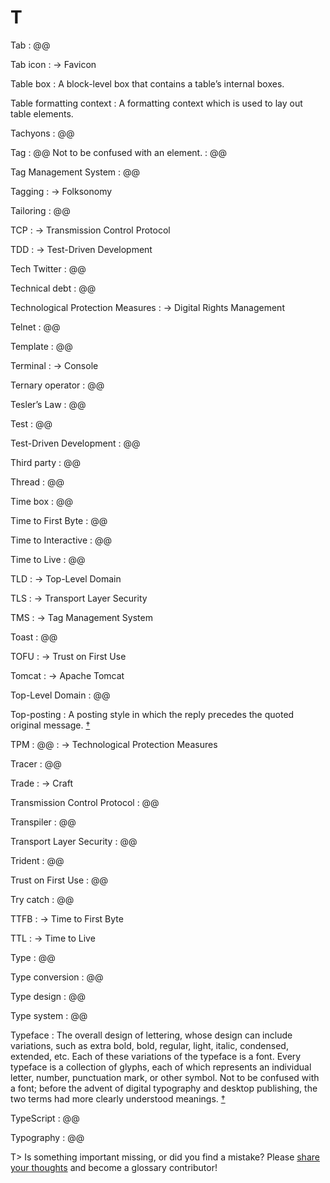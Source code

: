 # T

Tab
: @@

Tab icon
: → Favicon

Table box
: A block-level box that contains a table’s internal boxes.

Table formatting context
: A formatting context which is used to lay out table elements.

Tachyons
: @@

Tag
: @@ Not to be confused with an element.
: @@

Tag Management System
: @@

Tagging
: → Folksonomy

Tailoring
: @@

TCP
: → Transmission Control Protocol

TDD
: → Test-Driven Development

Tech Twitter
: @@

Technical debt
: @@

Technological Protection Measures
: → Digital Rights Management

Telnet
: @@

Template
: @@

Terminal
: → Console

Ternary operator
: @@

Tesler’s Law
: @@

Test
: @@

Test-Driven Development
: @@

Third party
: @@

Thread
: @@

Time box
: @@

Time to First Byte
: @@

Time to Interactive
: @@

Time to Live
: @@

TLD
: → Top-Level Domain

TLS
: → Transport Layer Security

TMS
: → Tag Management System

Toast
: @@

TOFU
: → Trust on First Use

Tomcat
: → Apache Tomcat

Top-Level Domain
: @@

Top-posting
: A posting style in which the reply precedes the quoted original message.&nbsp;[†](#w-posting-style)

TPM
: @@
: → Technological Protection Measures

Tracer
: @@

Trade
: → Craft

Transmission Control Protocol
: @@

Transpiler
: @@

Transport Layer Security
: @@

Trident
: @@

Trust on First Use
: @@

Try catch
: @@

TTFB
: → Time to First Byte

TTL
: → Time to Live

Type
: @@

Type conversion
: @@

Type design
: @@

Type system
: @@

Typeface
: The overall design of lettering, whose design can include variations, such as extra bold, bold, regular, light, italic, condensed, extended, etc. Each of these variations of the typeface is a font. Every typeface is a collection of glyphs, each of which represents an individual letter, number, punctuation mark, or other symbol. Not to be confused with a font; before the advent of digital typography and desktop publishing, the two terms had more clearly understood meanings.&nbsp;[†](#w-typeface)

TypeScript
: @@

Typography
: @@

T> Is something important missing, or did you find a mistake? Please [share your thoughts](https://github.com/j9t/web-development-glossary/blob/master/manuscript/t.md) and become a glossary&nbsp;contributor!